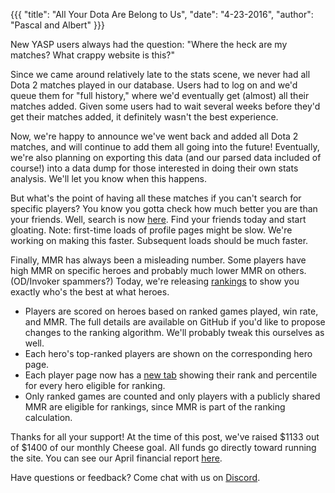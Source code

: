 {{{
  "title": "All Your Dota Are Belong to Us",
  "date": "4-23-2016",
  "author": "Pascal and Albert"
}}}

New YASP users always had the question: "Where the heck are my matches? What crappy website is this?"

Since we came around relatively late to the stats scene, we never had all Dota 2 matches played in our database.
Users had to log on and we'd queue them for "full history," where we'd eventually get (almost) all their matches added.
Given some users had to wait several weeks before they'd get their matches added, it definitely wasn't the best experience.

Now, we're happy to announce we've went back and added all Dota 2 matches, and will continue to add them all going into the future!
Eventually, we're also planning on exporting this data (and our parsed data included of course!)
into a data dump for those interested in doing their own stats analysis. We'll let you know when this happens.

But what's the point of having all these matches if you can't search for specific players? You know you
gotta check how much better you are than your friends. Well, search is now [here](/search). Find your friends today and start gloating.
Note: first-time loads of profile pages might be slow. We're working on making this faster. Subsequent loads should be much faster.

Finally, MMR has always been a misleading number. Some players have high MMR on specific heroes and probably much lower MMR
on others. (OD/Invoker spammers?) Today, we're releasing [rankings](/rankings) to show you exactly who's the best at what heroes.
* Players are scored on heroes based on ranked games played, win rate, and MMR. The full details are available on GitHub if you'd 
  like to propose changes to the ranking algorithm. We'll probably tweak this ourselves as well.
* Each hero's top-ranked players are shown on the corresponding hero page.
* Each player page now has a [new tab](https://yasp.co/players/88367253/rankings) showing their rank and percentile for every hero eligible for ranking.
* Only ranked games are counted and only players with a publicly shared MMR are eligible for rankings, since MMR is part of the ranking calculation.

Thanks for all your support! At the time of this post, we've raised $1133 out of $1400 of our monthly Cheese goal. All funds go directly
toward running the site. You can see our April financial report [here](/post/april-2016-yasp-financials).

Have questions or feedback?  Come chat with us on [Discord](https://discord.gg/0o5SQGbXuWCNDcaF).